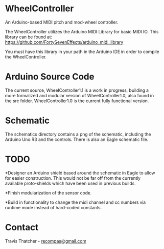 WheelController
===============

An Arduino-based MIDI pitch and mod-wheel controller.

The WheelController utilizes the Arduino MIDI Library for basic MIDI IO. This library can be found at:
https://github.com/FortySevenEffects/arduino_midi_library

You must have this library in your path in the Arduino IDE in order to compile the WheelController.

Arduino Source Code
===============

The current source, WheelController1.1 is a work in progress, building a more formalized and modular version of 
WheelController1.0, also found in the src folder.  WheelController1.0 is the current fully functional version.

Schematic
===============

The schematics directory contains a png of the schematic, including the Arduino Uno R3 and the controls. There is also an Eagle schematic file. 

TODO
===============

*Designer an Arduino shield based around the schematic in Eagle to allow for easier construction. This would not be far off from the currently available proto-shields which have been used in previous builds.

*Finish modularization of the sensor code.

*Build in functionality to change the midi channel and cc numbers via runtime mode instead of hard-coded constants.

Contact
===============
Travis Thatcher - recompas@gmail.com
